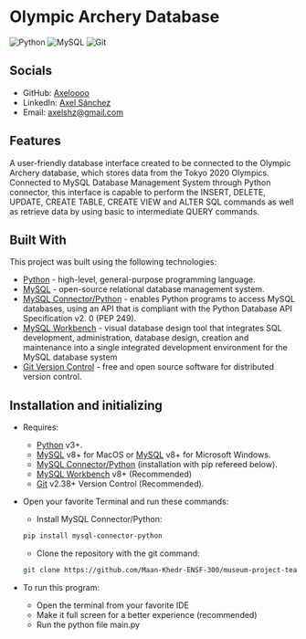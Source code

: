# Olympic Archery Database 

![Python](https://img.shields.io/badge/python-3670A0?style=for-the-badge&logo=python&logoColor=ffdd54) ![MySQL](https://img.shields.io/badge/mysql-%2300f.svg?style=for-the-badge&logo=mysql&logoColor=white) ![Git](https://img.shields.io/badge/git-%23F05033.svg?style=for-the-badge&logo=git&logoColor=white)

## Socials
- GitHub: [Axeloooo](https://github.com/Axeloooo)
- LinkedIn: [Axel Sánchez](https://www.linkedin.com/in/axel-s%C3%A1nchez-a1089b23a/)
- Email: [axelshz@gmail.com](axelshz@gmail.com)

## Features
A user-friendly database interface created to be connected to the Olympic Archery database, which stores data from the Tokyo 2020 Olympics. Connected to MySQL Database Management System through Python connector, this interface is capable to perform the INSERT, DELETE, UPDATE, CREATE TABLE, CREATE VIEW and ALTER SQL commands as well as retrieve data by using basic to intermediate QUERY commands.

## Built With
This project was built using the following technologies:
- [Python](https://www.python.org/) - high-level, general-purpose programming language.
- [MySQL](https://www.mysql.com/) - open-source relational database management system.
- [MySQL Connector/Python](https://dev.mysql.com/doc/connector-python/en/) - enables Python programs to access MySQL databases, using an API that is compliant with the Python Database API Specification v2. 0 (PEP 249).
- [MySQL Workbench](https://www.mysql.com/products/workbench/) - visual database design tool that integrates SQL development, administration, database design, creation and maintenance into a single integrated development environment for the MySQL database system
- [Git Version Control](https://git-scm.com/) - free and open source software for distributed version control. 

## Installation and initializing
- Requires: 
    - [Python](https://www.python.org/downloads/) v3+.
    - [MySQL](https://dev.mysql.com/downloads/mysql/) v8+ for MacOS or [MySQL](https://dev.mysql.com/downloads/installer/) v8+ for Microsoft Windows.
    - [MySQL Connector/Python](https://dev.mysql.com/doc/connector-python/en/connector-python-installation-binary.html) (installation with pip refereed below).
    - [MySQL Workbench](https://dev.mysql.com/downloads/workbench/) v8+ (Recommended)
    - [Git](https://git-scm.com/downloads) v2.38+ Version Control (Recommended).

- Open your favorite Terminal and run these commands:

    - Install MySQL Connector/Python:
    
     ```sh
    pip install mysql-connector-python
    ```

    - Clone the repository with the git command:
    
    ```sh
    git clone https://github.com/Maan-Khedr-ENSF-300/museum-project-team-18.git
    ```

- To run this program:
    - Open the terminal from your favorite IDE
    - Make it full screen for a better experience (recommended)
    - Run the python file main.py 
